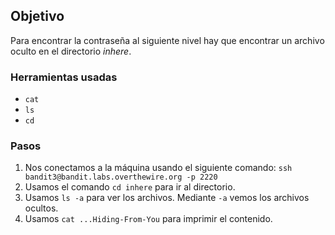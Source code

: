 ## Objetivo

Para encontrar la contraseña al siguiente nivel hay que encontrar un archivo oculto en el directorio _inhere_.

### Herramientas usadas

- `cat`
- `ls`
- `cd`

### Pasos 

1. Nos conectamos a la máquina usando el siguiente comando: `ssh bandit3@bandit.labs.overthewire.org -p 2220`
2. Usamos el comando `cd inhere` para ir al directorio.
3. Usamos `ls -a` para ver los archivos. Mediante `-a` vemos los archivos ocultos.
4. Usamos `cat ...Hiding-From-You` para imprimir el contenido.
